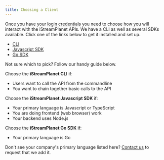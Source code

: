 ```yaml
---
title: Choosing a Client
---
```


Once you have your [login credentials](/docs/guide/) you need to choose how you will interact with the iStreamPlanet APIs. We have a CLI as well as several SDKs available. Click one of the links below to get it installed and set up.

- [CLI](/docs/cli)
- [Javascript SDK](/docs/sdks/javascript)
- [Go SDK](/docs/sdks/golang)

Not sure which to pick? Follow our handy guide below.

Choose the **iStreamPlanet CLI** if:

- Users want to call the API from the commandline
- You want to chain together basic calls to the API

Choose the **iStreamPlanet Javascript SDK** if:

- Your primary language is Javascript or TypeScript
- You are doing frontend (web browser) work
- Your backend uses Node.js

Choose the **iStreamPlanet Go SDK** if:

- Your primary language is Go

Don't see your company's primary language listed here? [Contact us](https://istreamplanet.com/contact/) to request that we add it.
